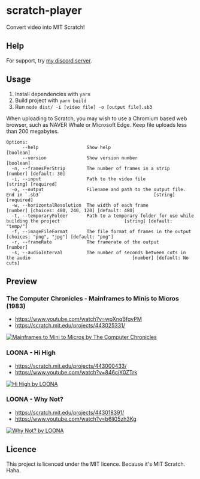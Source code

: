 # scratch-player
Convert video into MIT Scratch!

## Help
For support, try [my discord server](https://discordapp.com/invite/wHgdmf4).

## Usage
1. Install dependencies with `yarn`
2. Build project with `yarn build`
3. Run `node dist/ -i [video file] -o [output file].sb3`

When uploading to Scratch, you may wish to use a Chromium based web browser, such as NAVER Whale or Microsoft Edge.
Keep file uploads less than 200 megabytes.

```
Options:
      --help                  Show help                                                                                              [boolean]
      --version               Show version number                                                                                    [boolean]
  -n, --framesPerStrip        The number of frames in a strip                                                           [number] [default: 30]
  -i, --input                 Path to the video file                                                                       [string] [required]
  -o, --output                Filename and path to the output file. End in `.sb3`                                          [string] [required]
  -w, --horizontalResolution  The width of each frame                                         [number] [choices: 480, 240, 120] [default: 480]
  -t, --temporaryFolder       Path to a temporary folder for use while building the project                        [string] [default: "temp/"]
  -f, --imageFileFormat       The file format of frames in the output                                 [choices: "png", "jpg"] [default: "png"]
  -r, --frameRate             The framerate of the output                                                                             [number]
  -s, --audioInterval         The number of seconds between cuts in the audio                                      [number] [default: No cuts]
```

## Preview
### The Computer Chronicles - Mainframes to Minis to Micros (1983)
- https://www.youtube.com/watch?v=wpXnqBfgvPM
- https://scratch.mit.edu/projects/443025331/

[![Mainframes to Mini to Micros by The Computer Chronicles](.github/QoNCoHieuU.gif)](https://scratch.mit.edu/projects/443025331/)

### LOONA - Hi High
- https://scratch.mit.edu/projects/443000433/  
- https://www.youtube.com/watch?v=846cjX0ZTrk

[![Hi High by LOONA](.github/kyOWaRye4g.gif)](https://scratch.mit.edu/projects/443000433/)

### LOONA - Why Not?
- https://scratch.mit.edu/projects/443018391/
- https://www.youtube.com/watch?v=b6li05zh3Kg

[![Why Not? by LOONA](.github/6ogFn8GBAR.gif)](https://scratch.mit.edu/projects/443018391/)

## Licence
This project is licenced under the MIT licence. Because it's MIT Scratch. Haha.
